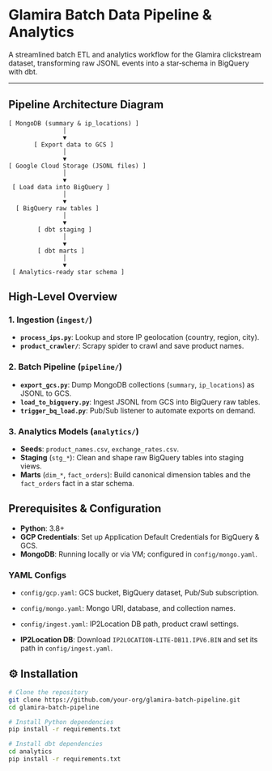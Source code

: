 # Glamira Batch Data Pipeline & Analytics

A streamlined batch ETL and analytics workflow for the Glamira clickstream dataset, transforming raw JSONL events into a star‑schema in BigQuery with dbt.

---

## Pipeline Architecture Diagram

```text
[ MongoDB (summary & ip_locations) ]
               │
               ▼
       [ Export data to GCS ]
               │
               ▼
[ Google Cloud Storage (JSONL files) ]
               │
               ▼
 [ Load data into BigQuery ]
               │
               ▼
  [ BigQuery raw tables ]
               │
               ▼
        [ dbt staging ]
               │
               ▼
        [ dbt marts ]
               │
               ▼
 [ Analytics-ready star schema ]
```
## High‑Level Overview

### 1. Ingestion (`ingest/`) 
- **`process_ips.py`**: Lookup and store IP geolocation (country, region, city).  
- **`product_crawler/`**: Scrapy spider to crawl and save product names.  

### 2. Batch Pipeline (`pipeline/`)
- **`export_gcs.py`**: Dump MongoDB collections (`summary`, `ip_locations`) as JSONL to GCS.  
- **`load_to_bigquery.py`**: Ingest JSONL from GCS into BigQuery raw tables.  
- **`trigger_bq_load.py`**: Pub/Sub listener to automate exports on demand.  

### 3. Analytics Models (`analytics/`)
- **Seeds**: `product_names.csv`, `exchange_rates.csv`.  
- **Staging** (`stg_*`): Clean and shape raw BigQuery tables into staging views.  
- **Marts** (`dim_*`, `fact_orders`): Build canonical dimension tables and the `fact_orders` fact in a star schema.  

## Prerequisites & Configuration

- **Python**: 3.8+  
- **GCP Credentials**: Set up Application Default Credentials for BigQuery & GCS.  
- **MongoDB**: Running locally or via VM; configured in `config/mongo.yaml`.  

### YAML Configs
- `config/gcp.yaml`: GCS bucket, BigQuery dataset, Pub/Sub subscription.  
- `config/mongo.yaml`: Mongo URI, database, and collection names.  
- `config/ingest.yaml`: IP2Location DB path, product crawl settings.  

- **IP2Location DB**: Download `IP2LOCATION-LITE-DB11.IPV6.BIN` and set its path in `config/ingest.yaml`.  

## ⚙️ Installation

```bash
# Clone the repository
git clone https://github.com/your-org/glamira-batch-pipeline.git
cd glamira-batch-pipeline

# Install Python dependencies
pip install -r requirements.txt

# Install dbt dependencies
cd analytics
pip install -r requirements.txt

